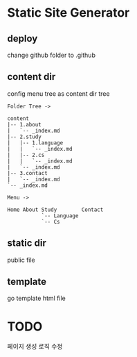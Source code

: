 # Static Site Generator

## deploy
change github folder to .github

## content dir

config menu tree as content dir tree

```
Folder Tree ->

content
|-- 1.about
|   `-- _index.md
|-- 2.study
|   |-- 1.language
|   |   `-- _index.md
|   |-- 2.cs
|   |   `-- _index.md
|   `-- _index.md
|-- 3.contact
|   `-- _index.md
`-- _index.md

Menu ->

Home About Study        Contact
           `-- Language
           `-- Cs
```

## static dir

public file

## template

go template html file

# TODO

페이지 생성 로직 수정